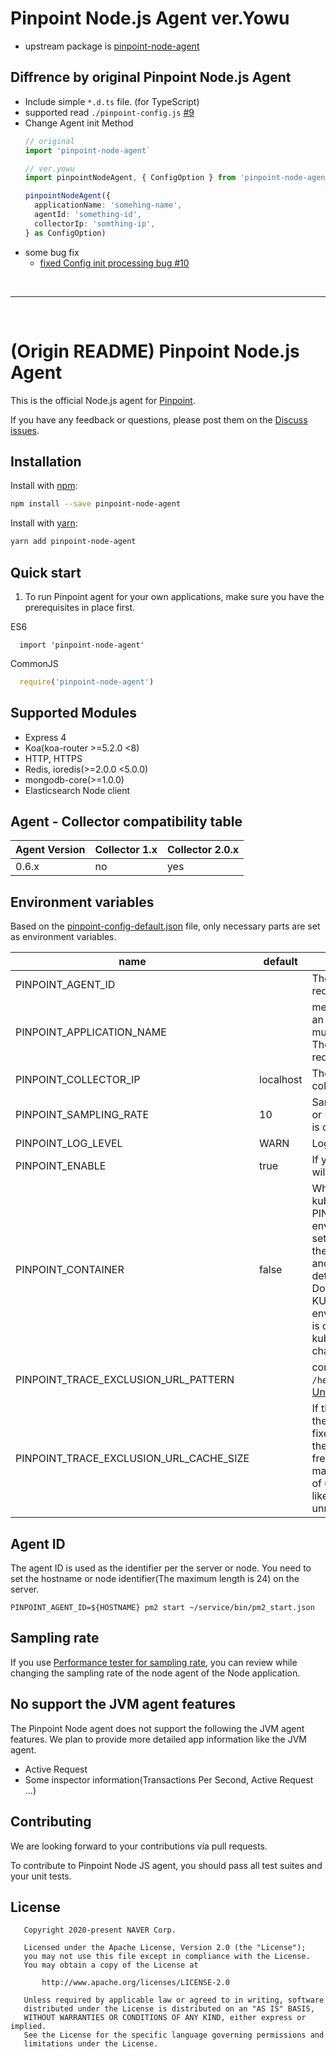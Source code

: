 # Pinpoint Node.js Agent ver.Yowu

- upstream package is [pinpoint-node-agent](https://www.npmjs.com/package/pinpoint-node-agent)

## Diffrence by original Pinpoint Node.js Agent

- Include simple `*.d.ts` file. (for TypeScript)
- supported read `./pinpoint-config.js` [#9](https://github.com/pinpoint-apm/pinpoint-node-agent/pull/9)
- Change Agent init Method
  ```ts
  // original
  import 'pinpoint-node-agent`
  ```
  ```ts
  // ver.yowu
  import pinpointNodeAgent, { ConfigOption } from 'pinpoint-node-agent';

  pinpointNodeAgent({
    applicationName: 'somehing-name',
    agentId: 'something-id',
    collectorIp: 'somthing-ip',
  } as ConfigOption)
  ```
- some bug fix
  - [fixed Config init processing bug #10](https://github.com/pinpoint-apm/pinpoint-node-agent/pull/10)

<br/>
<hr/>
<br/>

# (Origin README) Pinpoint Node.js Agent
This is the official Node.js agent for [Pinpoint](https://github.com/naver/pinpoint).

If you have any feedback or questions,
please post them on the [Discuss issues](https://github.com/naver/pinpoint-node-agent/issues).


## Installation
Install with [npm](https://www.npmjs.com/):
```sh
npm install --save pinpoint-node-agent 
```
Install with [yarn](https://yarnpkg.com):
```sh
yarn add pinpoint-node-agent
```

## Quick start
1. To run Pinpoint agent for your own applications,
   make sure you have the prerequisites in place first.

ES6
```ecmascript 6
  import 'pinpoint-node-agent'  
```

CommonJS
```javascript
  require('pinpoint-node-agent')
```

## Supported Modules
* Express 4
* Koa(koa-router >=5.2.0 <8)
* HTTP, HTTPS
* Redis, ioredis(>=2.0.0 <5.0.0)
* mongodb-core(>=1.0.0)
* Elasticsearch Node client

## Agent - Collector compatibility table
Agent Version | Collector 1.x | Collector 2.0.x
------------- | --------------- | ---------------
0.6.x | no      | yes

## Environment variables
Based on the [pinpoint-config-default.json](/lib/pinpoint-config-default.json) file, only necessary parts are set as environment variables.

name | default | description
-----|---------|------------
PINPOINT_AGENT_ID |  | The maximum length is 24. a required variable.
PINPOINT_APPLICATION_NAME | | meaningful name of the app. an application name can have multiple PINPOINT_AGENT_ID. The maximum length is 24. a required variable. 
PINPOINT_COLLECTOR_IP | localhost | The address that the Pinpoint collector. ex) 192.168.0.1
PINPOINT_SAMPLING_RATE | 10 | Sample rate of incoming HTTP or HTTPS request. The value is calculated as 1/value.
PINPOINT_LOG_LEVEL | WARN | Log level
PINPOINT_ENABLE | true | If you set it to false, the agent will not work.
PINPOINT_CONTAINER | false | Whether to use docker or kubernetes. If the PINPOINT_CONTAINER environment variable is not set, the agent analyzes the'/.dockerenv' and'/proc/self/cgroup' files to determine whether to use the Docker container. If the KUBERNETES_SERVICE_HOST environment variable exists, it is determined that it is the kubernetes environment and changes it to the true value.
PINPOINT_TRACE_EXCLUSION_URL_PATTERN |  | comma-separated string. ex) `/health_check,/admin/**` or [Unit tests](https://github.com/pinpoint-apm/pinpoint-node-agent/blob/01fcbdefe5a0ffba9c957bee0da3fb7397638182/test/utils/ant-path-matcher.test.js#L332)
PINPOINT_TRACE_EXCLUSION_URL_CACHE_SIZE | | If the app is designed so that the pathname of the URL is fixed, if the cache size is set, the pathname of the frequently used URL does not match with patterns. In case of using query for pathname like `/user/1000`, cache is unnecessarily. [Unit tests](https://github.com/pinpoint-apm/pinpoint-node-agent/blob/01fcbdefe5a0ffba9c957bee0da3fb7397638182/test/utils/ant-path-matcher.test.js#L447)

## Agent ID
The agent ID is used as the identifier per the server or node. You need to set the hostname or node identifier(The maximum length is 24) on the server.
```
PINPOINT_AGENT_ID=${HOSTNAME} pm2 start ~/service/bin/pm2_start.json​
```

## Sampling rate
If you use [Performance tester for sampling rate](/demo/performance-tester), you can review while changing the sampling rate of the node agent of the Node application.

## No support the JVM agent features
The Pinpoint Node agent does not support the following the JVM agent features. We plan to provide more detailed app information like the JVM agent.
* Active Request
* Some inspector information(Transactions Per Second, Active Request ...)

## Contributing

We are looking forward to your contributions via pull requests.

To contribute to Pinpoint Node JS agent, you should pass all test suites and your unit tests.

## License

```
   Copyright 2020-present NAVER Corp.

   Licensed under the Apache License, Version 2.0 (the "License");
   you may not use this file except in compliance with the License.
   You may obtain a copy of the License at

       http://www.apache.org/licenses/LICENSE-2.0

   Unless required by applicable law or agreed to in writing, software
   distributed under the License is distributed on an "AS IS" BASIS,
   WITHOUT WARRANTIES OR CONDITIONS OF ANY KIND, either express or implied.
   See the License for the specific language governing permissions and
   limitations under the License.
```
